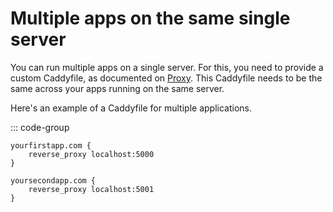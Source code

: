 # Multiple apps on the same single server

You can run multiple apps on a single server. For this, you need to provide a custom Caddyfile, as documented on [Proxy](/proxy). This Caddyfile needs to be the same across your apps running on the same server.

Here's an example of a Caddyfile for multiple applications.

::: code-group
``` [Caddyfile]
yourfirstapp.com {
    reverse_proxy localhost:5000
}

yoursecondapp.com {
    reverse_proxy localhost:5001
}
```
